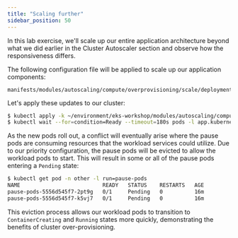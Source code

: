 ```yaml
---
title: "Scaling further"
sidebar_position: 50
---
```


In this lab exercise, we'll scale up our entire application architecture beyond what we did earlier in the Cluster Autoscaler section and observe how the responsiveness differs.

The following configuration file will be applied to scale up our application components:

```file
manifests/modules/autoscaling/compute/overprovisioning/scale/deployment.yaml
```

Let's apply these updates to our cluster:

```bash timeout=180 hook=overprovisioning-scale
$ kubectl apply -k ~/environment/eks-workshop/modules/autoscaling/compute/overprovisioning/scale
$ kubectl wait --for=condition=Ready --timeout=180s pods -l app.kubernetes.io/created-by=eks-workshop -A
```

As the new pods roll out, a conflict will eventually arise where the pause pods are consuming resources that the workload services could utilize. Due to our priority configuration, the pause pods will be evicted to allow the workload pods to start. This will result in some or all of the pause pods entering a `Pending` state:

```bash
$ kubectl get pod -n other -l run=pause-pods
NAME                          READY   STATUS    RESTARTS   AGE
pause-pods-5556d545f7-2pt9g   0/1     Pending   0          16m
pause-pods-5556d545f7-k5vj7   0/1     Pending   0          16m
```

This eviction process allows our workload pods to transition to `ContainerCreating` and `Running` states more quickly, demonstrating the benefits of cluster over-provisioning.
